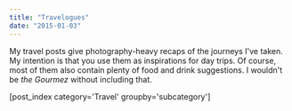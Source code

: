```yaml
---
title: "Travelogues"
date: "2015-01-03"
---
```


My travel posts give photography-heavy recaps of the journeys I've taken. My intention is that you use them as inspirations for day trips. Of course, most of them also contain plenty of food and drink suggestions. I wouldn't be _the Gourmez_ without including that.

\[post\_index category='Travel' groupby='subcategory'\]
